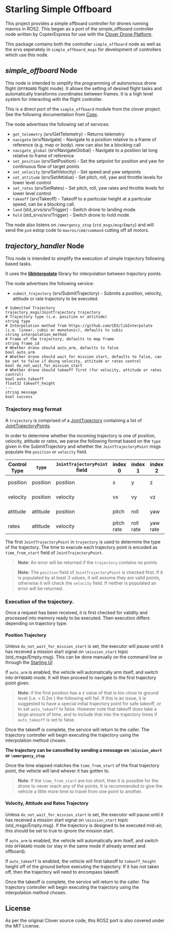 # Starling Simple Offboard

This project provides a simple offboard controller for drones running mavros in ROS2. This began as a port of the simple_offboard controller node written by CopterExpress for use with the [Clover Drone Platform](https://github.com/CopterExpress/clover).

This package contains both the controller `simple_offboard` node as well as the srvs seperately in `simple_offboard_msgs` for development of controllers which use this node.

## *simple_offboard* Node
This node is intended to simplify the programming of autonomous drone flight (`OFFBOARD` flight mode). It allows the setting of desired flight tasks and automatically transforms coordinates between frames. It is a high level system for interacting with the flight controller.

This is a direct port of the `simple_offboard` module from the clover project. See the following documentation from [Coex](https://clover.coex.tech/en/simple_offboard.html).

The node advertises the following set of services:

- `get_telemetry` (srv/GetTelemetry) - Returns telemetry
- `navigate` (srv/Navigate) - Navigate to a position relative to a frame of reference (e.g. map or body). *new* can also be a blocking call
- `navigate_global` (srv/NavigateGlobal) - Navigate to a postiion lat long relative to frame of reference
- `set_position` (srv/SetPosition) - Set the setpoint for position and yaw for continuous flow of target points
- `set_velocity` (srv/SetVelocity) - Set speed and yaw setpoints
- `set_attitude` (srv/SetAttidue) - Set pitch, roll, yaw and throttle levels for lower level control
- `set_rates` (srv/SetRates) - Set pitch, roll, yaw rates and throttle levels for lower level control
- `takeoff` (srv/Takeoff) - Takeoff to a paritcular height at a particular speed, can be a blocking call.
- `land` (std_srvs/srv/Trigger) - Switch drone to landing mode.
- `hold` (std_srvs/srv/Trigger) - Switch drone to hold mode.

The node also listens on `/emergency_stop` (`std_msgs/msg/Empty`) and will send the `px4` estop code to `mavros/cmd/command` cutting off all motors.

## *trajectory_handler* Node
This node is intended to simplify the execution of simple trajectory following based tasks.

It uses the [**libInterpolate**](https://github.com/CD3/libInterpolate) library for interpolation between trajectory points.

The node advertises the following service:

- `submit_trajectory` (srv/SubmitTrajectory) - Submits a position, velocity, attitude or rate trajectory to be executed.

```
# Submitted Trajectory
trajectory_msgs/JointTrajectory trajectory
# Trajectory type (i.e. position or attitude)
string type
# Interpolation method from https://github.com/CD3/libInterpolate (i.e. linear, cubic or monotonic), defaults to cubic
string interpolation_method
# Frame of the trajectory, defaults to map frame
string frame_id
# Whether drone should auto_arm, defaults to false
bool auto_arm
# Whether drone should wait for mission start, defaults to false, can be set to false if doing velocity, attitude or rates control
bool do_not_wait_for_mission_start
# Whether drone should takeoff first (for velocity, attitude or rates control)
bool auto_takeoff
float32 takeoff_height
---
string message
bool success
```

### Trajectory msg format

A `trajectory` is comprised of a [JointTrajectory](https://docs.ros2.org/foxy/api/trajectory_msgs/msg/JointTrajectory.html) containing a list of [JointTrajectoryPoints](https://docs.ros2.org/foxy/api/trajectory_msgs/msg/JointTrajectoryPoint.html).

In order to determine whether the incoming trajectory is one of position, velocity, attitude or rates, we parse the following format based on the `type` given in the SubmitTrajectory and whether the `JointTrajectoryPoint` msgs populate the `position` or `velocity` field.

| Control Type 	| `type`   	| `JointTrajectoryPoint` field 	| index 0    	| index 1   	| index 2  	| index 3           	| index 4             	|
|--------------	|----------	|------------------------------	|------------	|-----------	|----------	|-------------------	|---------------------	|
| position     	| position 	| position                     	| x          	| y         	| z        	| yaw (optional)    	| yaw rate (optional) 	|
| velocity     	| position 	| velocity                     	| vx         	| vy        	| vz       	| yaw (optional)    	| yaw rate (optional  	|
| attitude     	| attitude 	| position                     	| pitch      	| roll      	| yaw      	| thrust (optional) 	|                     	|
| rates        	| attitude 	| velocity                     	| pitch rate 	| roll rate 	| yaw rate 	| thrust (optional) 	|                     	|

The first `JointTrajectoryPoint` in `trajectory` is used to determine the type of the trajectory. The time to execute each trajectory point is encoded as `time_from_start` field of `JointTrajectoryPoint`.

> **Note**: An error will be returned if the `trajectory` contains no points.

> **Note**: The `position` field of `JointTrajectoryPoint` is checked first. If it is populated by at least 3 values, it will assume they are valid points, otherwise it will check the `velocity` field. If neither is populated an error will be returned.

### Execution of the trajectory.

Once a request has been received, it is first checked for validity and processed into memory ready to be executed. Then execution differs depending on trajectory type:

#### Position Trajectory

Unless `do_not_wait_for_mission_start` is set, the executor will pause until it has received a mission start signal on `\mission_start` topic (std_msgs/Empty.msg). This can be done manually on the command line or through the [Starling UI](https://github.com/mhl787156/starling_ui_dashly)

If `auto_arm` is enabled, the vehicle will automatically arm itself, and switch into `OFFBOARD` mode. It will then proceed to navigate to the first trajectory point given.

> **Note**: if the first position has a z value of that is too close to ground level (i.e. < 0.2m ) the following will fail. If this is an issue, it is suggested to have a special initial trajectory point for safe takeoff, or to set `auto_takeoff` to false. However note that takeoff does take a large amount of time, and to include that into the trajectory times if `auto_takeoff` is set to false.

Once the takeoff is complete, the service will return to the caller. The trajectory controller will begin executing the trajectory using the interpolation method chosen.

**The trajectory can be cancelled by sending a message on `\mission_abort` or `\emergency_stop`**

Once the time elapsed matches the `time_from_start` of the final trajectory point, the vehicle will land whever it has gotten to.

> **Note**: If the `time_from_start` are too short, then it is possible for the drone to never reach any of the points. It is recommended to give the vehicle a little more time to travel from one point to another.

#### Velocity, Attitude and Rates Trajectory

Unless `do_not_wait_for_mission_start` is set, the executor will pause until it has received a mission start signal on `\mission_start` topic (std_msgs/Empty.msg). If the trajectory is designed to be executed mid-air, this should be set to true to ignore the mission start.

If `auto_arm` is enabled, the vehicle will automatically arm itself, and switch into `OFFBOARD` mode (or stay in the same mode if already armed and offboard).

If `auto_takeoff` is enabled, the vehicle will first takeoff to `takeoff_height` height off of the ground before executing the trajectory. If it has not taken off, then the trajectory will need to encompass takeoff.

Once the takeoff is complete, the service will return to the caller. The trajectory controller will begin executing the trajectory using the interpolation method chosen.

## License

As per the original Clover source code, this ROS2 port is also covered under the MIT License.
